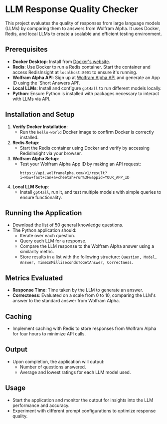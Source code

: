 # LLM Response Quality Checker

This project evaluates the quality of responses from large language models (LLMs) by comparing them to answers from Wolfram Alpha. It uses Docker, Redis, and local LLMs to create a scalable and efficient testing environment.

## Prerequisites

- **Docker Desktop**: Install from [Docker's website](https://www.docker.com/products/docker-desktop).
- **Redis**: Use Docker to run a Redis container. Start the container and access RedisInsight at `localhost:8001` to ensure it's running.
- **Wolfram Alpha API**: Sign up at [Wolfram Alpha API](https://products.wolframalpha.com/api/) and generate an App ID using the 'Short Answers API'.
- **Local LLMs**: Install and configure `gpt4all` to run different models locally.
- **Python**: Ensure Python is installed with packages necessary to interact with LLMs via API.

## Installation and Setup

1. **Verify Docker Installation**:
   - Run the `hello-world` Docker image to confirm Docker is correctly installed.
2. **Redis Setup**:
   - Start the Redis container using Docker and verify by accessing RedisInsight via your browser.
3. **Wolfram Alpha Setup**:
   - Test your Wolfram Alpha App ID by making an API request:  
     ```
     https://api.wolframalpha.com/v1/result?i=How+fast+can+a+cheetah+run%3F&appid=YOUR_APP_ID
     ```
4. **Local LLM Setup**:
   - Install `gpt4all`, run it, and test multiple models with simple queries to ensure functionality.

## Running the Application

- Download the list of 50 general knowledge questions.
- The Python application should:
  - Iterate over each question.
  - Query each LLM for a response.
  - Compare the LLM response to the Wolfram Alpha answer using a similarity metric.
  - Store results in a list with the following structure: `Question, Model, Answer, TimeInMillisecondsToGetAnswer, Correctness`.

## Metrics Evaluated

- **Response Time**: Time taken by the LLM to generate an answer.
- **Correctness**: Evaluated on a scale from 0 to 10, comparing the LLM's answer to the standard answer from Wolfram Alpha.

## Caching

- Implement caching with Redis to store responses from Wolfram Alpha for four hours to minimize API calls.

## Output

- Upon completion, the application will output:
  - Number of questions answered.
  - Average and lowest ratings for each LLM model used.

## Usage

- Start the application and monitor the output for insights into the LLM performance and accuracy.
- Experiment with different prompt configurations to optimize response quality.
